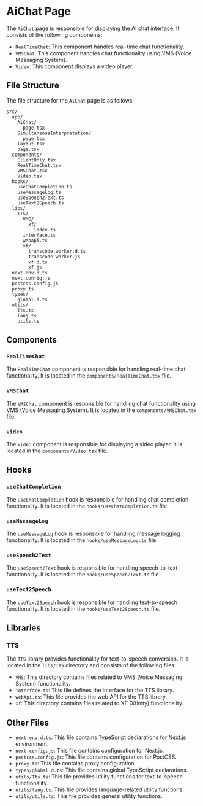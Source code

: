# AiChat Page

The `AiChat` page is responsible for displaying the AI chat interface. It consists of the following components:

- `RealTimeChat`: This component handles real-time chat functionality.
- `VMSChat`: This component handles chat functionality using VMS (Voice Messaging System).
- `Video`: This component displays a video player.

## File Structure

The file structure for the `AiChat` page is as follows:

```
src/
  app/
    AiChat/
      page.tsx
    SimultaneousInterpretation/
      page.tsx
    layout.tsx
    page.tsx
  components/
    ClientOnly.tsx
    RealTimeChat.tsx
    VMSChat.tsx
    Video.tsx
  hooks/
    useChatCompletion.ts
    useMessageLog.ts
    useSpeech2Text.ts
    useText2Speech.ts
  libs/
    TTS/
      VMS/
        xf/
          index.ts
      interface.ts
      webApi.ts
      xf/
        transcode.worker.d.ts
        transcode.worker.js
        xf.d.ts
        xf.js
  next-env.d.ts
  next.config.js
  postcss.config.js
  proxy.ts
  types/
    global.d.ts
  utils/
    Tts.ts
    lang.ts
    utils.ts
```

## Components

### `RealTimeChat`

The `RealTimeChat` component is responsible for handling real-time chat functionality. It is located in the `components/RealTimeChat.tsx` file.

### `VMSChat`

The `VMSChat` component is responsible for handling chat functionality using VMS (Voice Messaging System). It is located in the `components/VMSChat.tsx` file.

### `Video`

The `Video` component is responsible for displaying a video player. It is located in the `components/Video.tsx` file.

## Hooks

### `useChatCompletion`

The `useChatCompletion` hook is responsible for handling chat completion functionality. It is located in the `hooks/useChatCompletion.ts` file.

### `useMessageLog`

The `useMessageLog` hook is responsible for handling message logging functionality. It is located in the `hooks/useMessageLog.ts` file.

### `useSpeech2Text`

The `useSpeech2Text` hook is responsible for handling speech-to-text functionality. It is located in the `hooks/useSpeech2Text.ts` file.

### `useText2Speech`

The `useText2Speech` hook is responsible for handling text-to-speech functionality. It is located in the `hooks/useText2Speech.ts` file.

## Libraries

### TTS

The `TTS` library provides functionality for text-to-speech conversion. It is located in the `libs/TTS` directory and consists of the following files:

- `VMS`: This directory contains files related to VMS (Voice Messaging System) functionality.
- `interface.ts`: This file defines the interface for the TTS library.
- `webApi.ts`: This file provides the web API for the TTS library.
- `xf`: This directory contains files related to XF (Xfinity) functionality.

## Other Files

- `next-env.d.ts`: This file contains TypeScript declarations for Next.js environment.
- `next.config.js`: This file contains configuration for Next.js.
- `postcss.config.js`: This file contains configuration for PostCSS.
- `proxy.ts`: This file contains proxy configuration.
- `types/global.d.ts`: This file contains global TypeScript declarations.
- `utils/Tts.ts`: This file provides utility functions for text-to-speech functionality.
- `utils/lang.ts`: This file provides language-related utility functions.
- `utils/utils.ts`: This file provides general utility functions.
